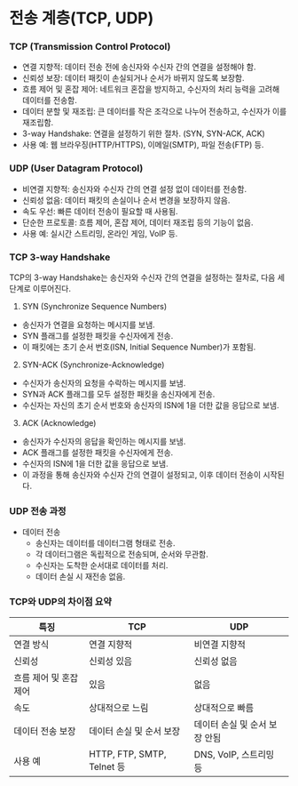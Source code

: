 # 전송 계층(TCP, UDP)

### TCP (Transmission Control Protocol)
- 연결 지향적: 데이터 전송 전에 송신자와 수신자 간의 연결을 설정해야 함.
- 신뢰성 보장: 데이터 패킷이 손실되거나 순서가 바뀌지 않도록 보장함.
- 흐름 제어 및 혼잡 제어: 네트워크 혼잡을 방지하고, 수신자의 처리 능력을 고려해 데이터를 전송함.
- 데이터 분할 및 재조립: 큰 데이터를 작은 조각으로 나누어 전송하고, 수신자가 이를 재조립함.
- 3-way Handshake: 연결을 설정하기 위한 절차. (SYN, SYN-ACK, ACK)
- 사용 예: 웹 브라우징(HTTP/HTTPS), 이메일(SMTP), 파일 전송(FTP) 등.

### UDP (User Datagram Protocol)
- 비연결 지향적: 송신자와 수신자 간의 연결 설정 없이 데이터를 전송함.
- 신뢰성 없음: 데이터 패킷의 손실이나 순서 변경을 보장하지 않음.
- 속도 우선: 빠른 데이터 전송이 필요할 때 사용됨.
- 단순한 프로토콜: 흐름 제어, 혼잡 제어, 데이터 재조립 등의 기능이 없음.
- 사용 예: 실시간 스트리밍, 온라인 게임, VoIP 등.

### TCP 3-way Handshake
TCP의 3-way Handshake는 송신자와 수신자 간의 연결을 설정하는 절차로, 다음 세 단계로 이루어진다. 

1. SYN (Synchronize Sequence Numbers)

- 송신자가 연결을 요청하는 메시지를 보냄.
- SYN 플래그를 설정한 패킷을 수신자에게 전송.
- 이 패킷에는 초기 순서 번호(ISN, Initial Sequence Number)가 포함됨.

2. SYN-ACK (Synchronize-Acknowledge)

- 수신자가 송신자의 요청을 수락하는 메시지를 보냄.
- SYN과 ACK 플래그를 모두 설정한 패킷을 송신자에게 전송.
- 수신자는 자신의 초기 순서 번호와 송신자의 ISN에 1을 더한 값을 응답으로 보냄.

3. ACK (Acknowledge)

- 송신자가 수신자의 응답을 확인하는 메시지를 보냄.
- ACK 플래그를 설정한 패킷을 수신자에게 전송.
- 수신자의 ISN에 1을 더한 값을 응답으로 보냄.
- 이 과정을 통해 송신자와 수신자 간의 연결이 설정되고, 이후 데이터 전송이 시작된다.

### UDP 전송 과정
- 데이터 전송
  - 송신자는 데이터를 데이터그램 형태로 전송.
  - 각 데이터그램은 독립적으로 전송되며, 순서와 무관함.
  - 수신자는 도착한 순서대로 데이터를 처리.
  - 데이터 손실 시 재전송 없음.

### TCP와 UDP의 차이점 요약

| 특징                        | TCP                           | UDP                           |
|-----------------------------|-------------------------------|-------------------------------|
| 연결 방식                   | 연결 지향적                   | 비연결 지향적                 |
| 신뢰성                      | 신뢰성 있음                   | 신뢰성 없음                   |
| 흐름 제어 및 혼잡 제어      | 있음                          | 없음                          |
| 속도                        | 상대적으로 느림               | 상대적으로 빠름               |
| 데이터 전송 보장            | 데이터 손실 및 순서 보장      | 데이터 손실 및 순서 보장 안됨 |
| 사용 예                     | HTTP, FTP, SMTP, Telnet 등    | DNS, VoIP, 스트리밍 등        |

